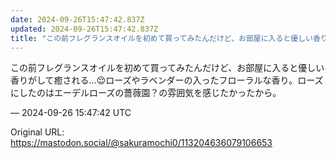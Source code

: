 ```yaml
---
date: 2024-09-26T15:47:42.837Z
updated: 2024-09-26T15:47:42.837Z
title: "この前フレグランスオイルを初めて買ってみたんだけど、お部屋に入ると優しい香りがし[...]"
---
```


<p>この前フレグランスオイルを初めて買ってみたんだけど、お部屋に入ると優しい香りがして癒される…😌ローズやラベンダーの入ったフローラルな香り。ローズにしたのはエーデルローズの薔薇園？の雰囲気を感じたかったから。</p>

&mdash; 2024-09-26 15:47:42 UTC

Original URL: https://mastodon.social/@sakuramochi0/113204636079106653
